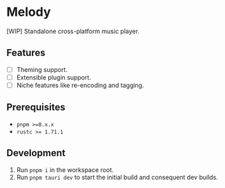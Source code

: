 # Melody

[WIP] Standalone cross-platform music player.

## Features

- [ ] Theming support.
- [ ] Extensible plugin support.
- [ ] Niche features like re-encoding and tagging.

## Prerequisites

- `pnpm >=8.x.x`
- `rustc >= 1.71.1`

## Development

1. Run `pnpm i` in the workspace root.
2. Run `pnpm tauri dev` to start the initial build and consequent dev builds.
